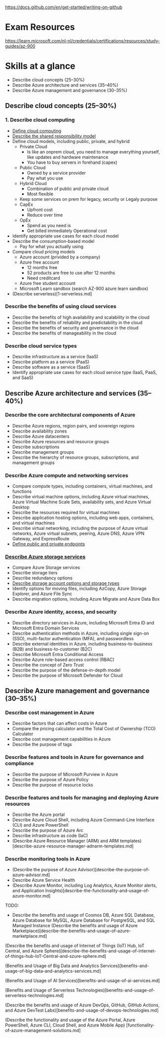 https://docs.github.com/en/get-started/writing-on-github

# Exam Resources

https://learn.microsoft.com/nl-nl/credentials/certifications/resources/study-guides/az-900

# Skills at a glance

- Describe cloud concepts (25–30%)
- Describe Azure architecture and services (35–40%)
- Describe Azure management and governance (30–35%)

## Describe cloud concepts (25–30%)

### 1. Describe cloud computing

- [Define cloud computing](1.1-cloud-computing.md)
- [Describe the shared responsibility model](1.2-shared-responsibility-model.md)
- Define cloud models, including public, private, and hybrid
    - Private Cloud
        - Is like an onprem cloud, you need to manage everything yourself, like updates and hardware maintenance
        - You have to buy servers in forehand (capex)
    - Public Cloud
        - Owned by a service provider
        - Pay what you use
    - Hybrid Cloud
        - Combination of public and private cloud
        - Most flexible
    - Keep some services on prem for legacy, security or Legaly purpose
    - CapEx
        - Upfront cost
        - Reduce over time
    - OpEx
        - Spend as you need is
        - Get billed immediately
    Operational cost
- Identify appropriate use cases for each cloud model
- Describe the consumption-based model
    - Pay for what you actually using
- Compare cloud pricing models
    - Azure account (privided by a company)
    - Azure free account
        - 12 months free
        - 52 products are free to use after 12 months
        - Need creditcard
    - Azure free student account
    - Microsoft Learn sandbox (search AZ-900 azure learn sandbox)
- (Describe serverless)[1-serverless.md]

### Describe the benefits of using cloud services

- Describe the benefits of high availability and scalability in the cloud
- Describe the benefits of reliability and predictability in the cloud
- Describe the benefits of security and governance in the cloud
- Describe the benefits of manageability in the cloud

### Describe cloud service types

- Describe infrastructure as a service (IaaS)
- Describe platform as a service (PaaS)
- Describe software as a service (SaaS)
- Identify appropriate use cases for each cloud service type (IaaS, PaaS, and SaaS)

## Describe Azure architecture and services (35–40%)

### Describe the core architectural components of Azure

- Describe Azure regions, region pairs, and sovereign regions
- Describe availability zones
- Describe Azure datacenters
- Describe Azure resources and resource groups
- Describe subscriptions
- Describe management groups
- Describe the hierarchy of resource groups, subscriptions, and management groups

### Describe Azure compute and networking services

- Compare compute types, including containers, virtual machines, and functions
- Describe virtual machine options, including Azure virtual machines, Azure Virtual Machine Scale Sets, availability sets, and Azure Virtual Desktop
- Describe the resources required for virtual machines
- Describe application hosting options, including web apps, containers, and virtual machines
- Describe virtual networking, including the purpose of Azure virtual networks, Azure virtual subnets, peering, Azure DNS, Azure VPN Gateway, and ExpressRoute
- [Define public and private endpoints](define-public-and-private-endpoints.md)

### [Describe Azure storage services](describe-azure-storage-services.md)

- Compare Azure Storage services
- Describe storage tiers
- Describe redundancy options
- [Describe storage account options and storage types](describe-storage-account-options-and-storage-types.md)
- Identify options for moving files, including AzCopy, Azure Storage Explorer, and Azure File Sync
- Describe migration options, including Azure Migrate and Azure Data Box

### Describe Azure identity, access, and security

- Describe directory services in Azure, including Microsoft Entra ID and Microsoft Entra Domain Services
- Describe authentication methods in Azure, including single sign-on (SSO), multi-factor authentication (MFA), and passwordless
- Describe external identities in Azure, including business-to-business (B2B) and business-to-customer (B2C)
- Describe Microsoft Entra Conditional Access
- Describe Azure role-based access control (RBAC)
- Describe the concept of Zero Trust
- Describe the purpose of the defense-in-depth model
- Describe the purpose of Microsoft Defender for Cloud

## Describe Azure management and governance (30–35%)

### Describe cost management in Azure

- Describe factors that can affect costs in Azure
- Compare the pricing calculator and the Total Cost of Ownership (TCO) Calculator
- Describe cost management capabilities in Azure
- Describe the purpose of tags

### Describe features and tools in Azure for governance and compliance

- Describe the purpose of Microsoft Purview in Azure
- Describe the purpose of Azure Policy
- Describe the purpose of resource locks

### Describe features and tools for managing and deploying Azure resources

- Describe the Azure portal
- Describe Azure Cloud Shell, including Azure Command-Line Interface (CLI) and Azure PowerShell
- Describe the purpose of Azure Arc
- Describe infrastructure as code (IaC)
- (Describe Azure Resource Manager (ARM) and ARM templates)[describe-azure-resource-manager-adnarm-templates.md]

### Describe monitoring tools in Azure

- (Describe the purpose of Azure Advisor)[describe-the-purpose-of-azure-advisor.md]
- Describe Azure Service Health
- (Describe Azure Monitor, including Log Analytics, Azure Monitor alerts, and Application Insights)[describe-the-functionality-and-usage-of-azure-monitor.md]

TODO:
- Describe the benefits and usage of Cosmos DB, Azure SQL Database, Azure Database for MySQL, Azure Database for PostgreSQL, and SQL Managed Instance
(Describe the benefits and usage of Azure Marketplace)[describe-the-benefits-and-usage-of-azure-marketplace.md]

(Describe the benefits and usage of Internet of Things (IoT) Hub, IoT Central, and Azure Sphere)[describe-the-benefits-and-usage-of-internet-of-things-hub-IoT-Central-and-szure-sphere.md]

(Benefits and Usage of Big Data and Analytics Services)[benefits-and-usage-of-big-data-and-analytics-services.md]

(Benefits and Usage of AI Services)[benefits-and-usage-of-ai-aervices.md]

(Benefits and Usage of Serverless Technologies)[benefits-and-usage-of-serverless-technologies.md]

(Describe the benefits and usage of Azure DevOps, GitHub, GitHub Actions, and Azure DevTest Labs)[benefits-and-usage-of-devops-technologies.md]

(Describe the functionality and usage of the Azure Portal, Azure PowerShell, Azure CLI, Cloud Shell, and Azure Mobile App)
[functionality-of-azure-management-solutions.md]